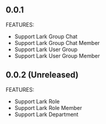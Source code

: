 ## 0.0.1

FEATURES:
- Support Lark Group Chat
- Support Lark Group Chat Member
- Support Lark User Group
- Support Lark User Group Member

## 0.0.2 (Unreleased)

FEATURES:
- Support Lark Role
- Support Lark Role Member
- Support Lark Department
